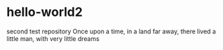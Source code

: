 # hello-world2
second test repository
Once upon a time, in a land far away, there lived a little man, with very little dreams
